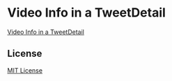 # Video Info in a TweetDetail

[Video Info in a TweetDetail](https://kerupani129s.github.io/video-info-in-a-tweet-detail/)

## License

[MIT License](LICENSE)
